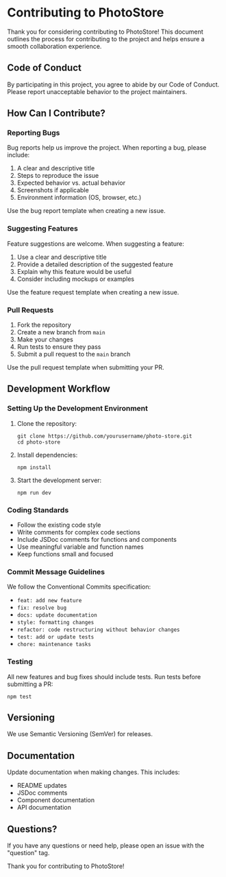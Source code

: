 # Contributing to PhotoStore

Thank you for considering contributing to PhotoStore! This document outlines the process for contributing to the project and helps ensure a smooth collaboration experience.

## Code of Conduct

By participating in this project, you agree to abide by our Code of Conduct. Please report unacceptable behavior to the project maintainers.

## How Can I Contribute?

### Reporting Bugs

Bug reports help us improve the project. When reporting a bug, please include:

1. A clear and descriptive title
2. Steps to reproduce the issue
3. Expected behavior vs. actual behavior
4. Screenshots if applicable
5. Environment information (OS, browser, etc.)

Use the bug report template when creating a new issue.

### Suggesting Features

Feature suggestions are welcome. When suggesting a feature:

1. Use a clear and descriptive title
2. Provide a detailed description of the suggested feature
3. Explain why this feature would be useful
4. Consider including mockups or examples

Use the feature request template when creating a new issue.

### Pull Requests

1. Fork the repository
2. Create a new branch from `main`
3. Make your changes
4. Run tests to ensure they pass
5. Submit a pull request to the `main` branch

Use the pull request template when submitting your PR.

## Development Workflow

### Setting Up the Development Environment

1. Clone the repository:
   ```
   git clone https://github.com/yourusername/photo-store.git
   cd photo-store
   ```

2. Install dependencies:
   ```
   npm install
   ```

3. Start the development server:
   ```
   npm run dev
   ```

### Coding Standards

- Follow the existing code style
- Write comments for complex code sections
- Include JSDoc comments for functions and components
- Use meaningful variable and function names
- Keep functions small and focused

### Commit Message Guidelines

We follow the Conventional Commits specification:

- `feat: add new feature`
- `fix: resolve bug`
- `docs: update documentation`
- `style: formatting changes`
- `refactor: code restructuring without behavior changes`
- `test: add or update tests`
- `chore: maintenance tasks`

### Testing

All new features and bug fixes should include tests. Run tests before submitting a PR:

```
npm test
```

## Versioning

We use Semantic Versioning (SemVer) for releases.

## Documentation

Update documentation when making changes. This includes:

- README updates
- JSDoc comments
- Component documentation
- API documentation

## Questions?

If you have any questions or need help, please open an issue with the "question" tag.

Thank you for contributing to PhotoStore!